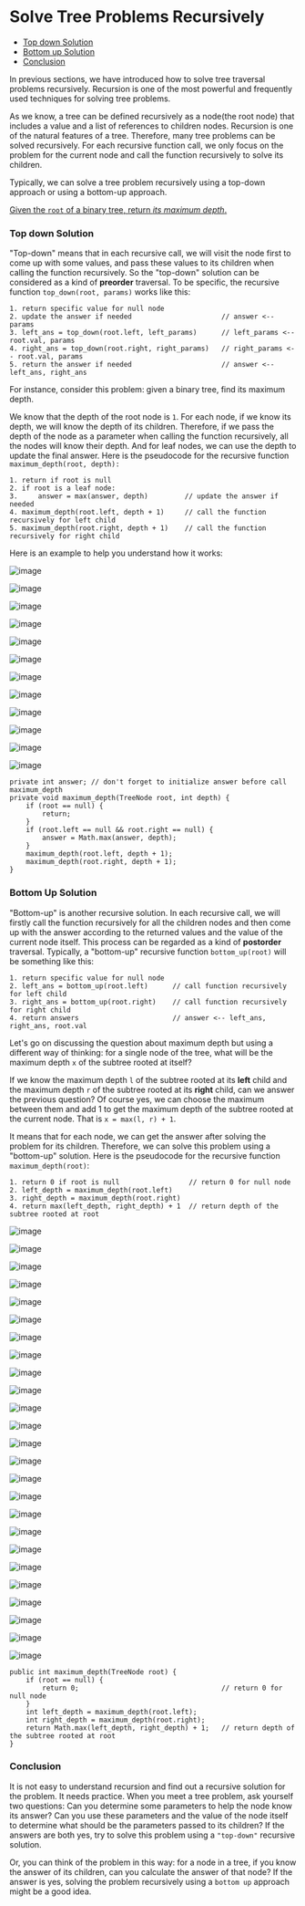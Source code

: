 # Solve Tree Problems Recursively

- [Top down Solution](#Top-Down-Solution)
- [Bottom up Solution](#Bottom-Up-Solution)
- [Conclusion](#Conclusion)

In previous sections, we have introduced how to solve tree traversal problems recursively. Recursion is one of the most powerful and frequently used techniques for solving tree problems.

As we know, a tree can be defined recursively as a node(the root node) that includes a value and a list of references to children nodes. Recursion is one of the natural features of a tree. Therefore, many tree problems can be solved recursively. For each recursive function call, we only focus on the problem for the current node and call the function recursively to solve its children.

Typically, we can solve a tree problem recursively using a top-down approach or using a bottom-up approach.

[Given the ```root``` of a binary tree, return *its maximum depth*.](https://github.com/keldavis/Java-Practice/tree/master/Google%20Interview%20Prep/Data%20Structures/Binary%20Tree/Solve%20Tree%20Problems%20Recursively/Maximum%20Depth)

### Top down Solution

"Top-down" means that in each recursive call, we will visit the node first to come up with some values, and pass these values to its children when calling the function recursively. So the "top-down" solution can be considered as a kind of **preorder** traversal. To be specific, the recursive function ```top_down(root, params)``` works like this:

```
1. return specific value for null node
2. update the answer if needed                      // answer <-- params
3. left_ans = top_down(root.left, left_params)      // left_params <-- root.val, params
4. right_ans = top_down(root.right, right_params)   // right_params <-- root.val, params
5. return the answer if needed                      // answer <-- left_ans, right_ans
```

For instance, consider this problem: given a binary tree, find its maximum depth.

We know that the depth of the root node is ```1```. For each node, if we know its depth, we will know the depth of its children. Therefore, if we pass the depth of the node as a parameter when calling the function recursively, all the nodes will know their depth. And for leaf nodes, we can use the depth to update the final answer. Here is the pseudocode for the recursive function ```maximum_depth(root, depth):```

```
1. return if root is null
2. if root is a leaf node:
3.     answer = max(answer, depth)         // update the answer if needed
4. maximum_depth(root.left, depth + 1)     // call the function recursively for left child
5. maximum_depth(root.right, depth + 1)    // call the function recursively for right child
```

Here is an example to help you understand how it works:

![image](https://user-images.githubusercontent.com/19383145/124375048-f41cb480-dc6d-11eb-8ae0-039babc4c431.png)

![image](https://user-images.githubusercontent.com/19383145/124375053-fc74ef80-dc6d-11eb-9fd3-6a84ac168eb2.png)

![image](https://user-images.githubusercontent.com/19383145/124375060-04cd2a80-dc6e-11eb-8f20-c20ef2254277.png)

![image](https://user-images.githubusercontent.com/19383145/124375063-0c8ccf00-dc6e-11eb-9757-013f821839f7.png)

![image](https://user-images.githubusercontent.com/19383145/124375068-144c7380-dc6e-11eb-8fc6-c8e5ca8a0728.png)

![image](https://user-images.githubusercontent.com/19383145/124375071-1b738180-dc6e-11eb-9206-89c7d6e501b0.png)

![image](https://user-images.githubusercontent.com/19383145/124375076-23cbbc80-dc6e-11eb-9f21-31bb2f635b18.png)

![image](https://user-images.githubusercontent.com/19383145/124375083-2c23f780-dc6e-11eb-9816-709b68b40f41.png)

![image](https://user-images.githubusercontent.com/19383145/124375087-347c3280-dc6e-11eb-853e-025b670ad8f2.png)

![image](https://user-images.githubusercontent.com/19383145/124375090-3ba34080-dc6e-11eb-9b9c-d078a602e72a.png)

![image](https://user-images.githubusercontent.com/19383145/124375095-4231b800-dc6e-11eb-937f-826e963818d8.png)

![image](https://user-images.githubusercontent.com/19383145/124375099-4958c600-dc6e-11eb-9eaf-d686a1c236f9.png)

```
private int answer; // don't forget to initialize answer before call maximum_depth
private void maximum_depth(TreeNode root, int depth) {
    if (root == null) {
        return;
    }
    if (root.left == null && root.right == null) {
        answer = Math.max(answer, depth);
    }
    maximum_depth(root.left, depth + 1);
    maximum_depth(root.right, depth + 1);
}
```

### Bottom Up Solution

"Bottom-up" is another recursive solution. In each recursive call, we will firstly call the function recursively for all the children nodes and then come up with the answer according to the returned values and the value of the current node itself. This process can be regarded as a kind of **postorder** traversal. Typically, a "bottom-up" recursive function ```bottom_up(root)``` will be something like this:

```
1. return specific value for null node
2. left_ans = bottom_up(root.left)      // call function recursively for left child
3. right_ans = bottom_up(root.right)    // call function recursively for right child
4. return answers                       // answer <-- left_ans, right_ans, root.val
```

Let's go on discussing the question about maximum depth but using a different way of thinking: for a single node of the tree, what will be the maximum depth ```x``` of the subtree rooted at itself?

  If we know the maximum depth ```l``` of the subtree rooted at its **left** child and the maximum depth ```r``` of the subtree rooted at its **right** child, can we answer the previous question? Of course yes, we can choose the maximum between them and add 1 to get the maximum depth of the subtree rooted at the current node. That is ```x = max(l, r) + 1```.

It means that for each node, we can get the answer after solving the problem for its children. Therefore, we can solve this problem using a "bottom-up" solution. Here is the pseudocode for the recursive function ```maximum_depth(root)```:

```
1. return 0 if root is null                 // return 0 for null node
2. left_depth = maximum_depth(root.left)
3. right_depth = maximum_depth(root.right)
4. return max(left_depth, right_depth) + 1  // return depth of the subtree rooted at root
```

![image](https://user-images.githubusercontent.com/19383145/124375371-d5b7b880-dc6f-11eb-8ea8-960896f7f197.png)

![image](https://user-images.githubusercontent.com/19383145/124375378-de0ff380-dc6f-11eb-8bbc-824627ed560f.png)

![image](https://user-images.githubusercontent.com/19383145/124375383-e700c500-dc6f-11eb-991b-831269a226ee.png)

![image](https://user-images.githubusercontent.com/19383145/124375388-eec06980-dc6f-11eb-87f1-dce928eb6b36.png)

![image](https://user-images.githubusercontent.com/19383145/124375393-f718a480-dc6f-11eb-828e-94299efa683e.png)

![image](https://user-images.githubusercontent.com/19383145/124375400-fed84900-dc6f-11eb-9fca-9cfdd4f06805.png)

![image](https://user-images.githubusercontent.com/19383145/124375404-07308400-dc70-11eb-94d2-1397f2fea13c.png)

![image](https://user-images.githubusercontent.com/19383145/124375414-0ef02880-dc70-11eb-8247-298fe709e4b8.png)

![image](https://user-images.githubusercontent.com/19383145/124375419-18799080-dc70-11eb-98bf-bef5c1355fed.png)

![image](https://user-images.githubusercontent.com/19383145/124375425-2202f880-dc70-11eb-82e4-dfcb91d8680a.png)

![image](https://user-images.githubusercontent.com/19383145/124375433-2a5b3380-dc70-11eb-80ce-65f991e059a8.png)

![image](https://user-images.githubusercontent.com/19383145/124375440-30e9ab00-dc70-11eb-8272-6264f34d09b6.png)

![image](https://user-images.githubusercontent.com/19383145/124375446-38a94f80-dc70-11eb-80a0-c8a5e974595d.png)

![image](https://user-images.githubusercontent.com/19383145/124375453-419a2100-dc70-11eb-857a-792ab24a59f6.png)

![image](https://user-images.githubusercontent.com/19383145/124375462-4ced4c80-dc70-11eb-88ae-7dfb93c86505.png)

![image](https://user-images.githubusercontent.com/19383145/124375474-5eceef80-dc70-11eb-8205-fd3182f1a74e.png)

![image](https://user-images.githubusercontent.com/19383145/124375492-76a67380-dc70-11eb-8589-52bf2167d24a.png)

![image](https://user-images.githubusercontent.com/19383145/124375497-7f974500-dc70-11eb-86da-1693386cfe9c.png)

![image](https://user-images.githubusercontent.com/19383145/124375502-8756e980-dc70-11eb-8c18-2aaef82ec372.png)

![image](https://user-images.githubusercontent.com/19383145/124375508-9047bb00-dc70-11eb-8067-920d8dad000c.png)

![image](https://user-images.githubusercontent.com/19383145/124375514-9a69b980-dc70-11eb-928a-454ee014f1a8.png)

![image](https://user-images.githubusercontent.com/19383145/124375517-a2c1f480-dc70-11eb-8754-5b6bee5abe8b.png)

![image](https://user-images.githubusercontent.com/19383145/124375525-aa819900-dc70-11eb-81a6-6111d4d55791.png)

![image](https://user-images.githubusercontent.com/19383145/124375530-b2d9d400-dc70-11eb-937c-0457a5ddcf55.png)

![image](https://user-images.githubusercontent.com/19383145/124375534-bbcaa580-dc70-11eb-9ff6-b4510240fe12.png)

```
public int maximum_depth(TreeNode root) {
    if (root == null) {
        return 0;                                   // return 0 for null node
    }
    int left_depth = maximum_depth(root.left);
    int right_depth = maximum_depth(root.right);
    return Math.max(left_depth, right_depth) + 1;   // return depth of the subtree rooted at root
}
```

### Conclusion

It is not easy to understand recursion and find out a recursive solution for the problem. It needs practice.
When you meet a tree problem, ask yourself two questions: Can you determine some parameters to help the node know its answer? Can you use these parameters and the value of the node itself to determine what should be the parameters passed to its children? If the answers are both yes, try to solve this problem using a ```"top-down"``` recursive solution.

Or, you can think of the problem in this way: for a node in a tree, if you know the answer of its children, can you calculate the answer of that node? If the answer is yes, solving the problem recursively using a ```bottom up``` approach might be a good idea.
